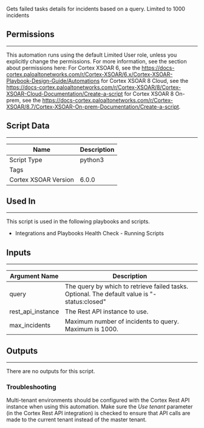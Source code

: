 Gets failed tasks details for incidents based on a query. Limited to 1000 incidents

## Permissions

---

This automation runs using the default Limited User role, unless you explicitly change the permissions.
For more information, see the section about permissions here: For Cortex XSOAR 6, see the <https://docs-cortex.paloaltonetworks.com/r/Cortex-XSOAR/6.x/Cortex-XSOAR-Playbook-Design-Guide/Automations> for Cortex XSOAR 8 Cloud, see the <https://docs-cortex.paloaltonetworks.com/r/Cortex-XSOAR/8/Cortex-XSOAR-Cloud-Documentation/Create-a-script> for Cortex XSOAR 8 On-prem, see the <https://docs-cortex.paloaltonetworks.com/r/Cortex-XSOAR/8.7/Cortex-XSOAR-On-prem-Documentation/Create-a-script>.

## Script Data

---

| **Name** | **Description** |
| --- | --- |
| Script Type | python3 |
| Tags |  |
| Cortex XSOAR Version | 6.0.0 |

## Used In

---
This script is used in the following playbooks and scripts.

* Integrations and Playbooks Health Check - Running Scripts
    
## Inputs

---

| **Argument Name** | **Description** |
| --- | --- |
| query | The query by which to retrieve failed tasks. Optional. The default value is "-status:closed" |
| rest_api_instance | The Rest API instance to use. |
| max_incidents | Maximum number of incidents to query. Maximum is 1000. |

## Outputs

---
There are no outputs for this script.

### Troubleshooting

Multi-tenant environments should be configured with the Cortex Rest API instance when using this 
automation. Make sure the *Use tenant* parameter (in the Cortex Rest API integration) is checked 
to ensure that API calls are made to the current tenant instead of the master tenant.
